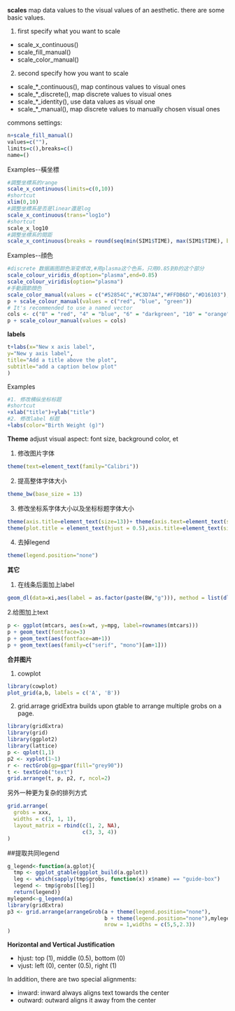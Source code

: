 
**scales**
map data values to the visual values of an aesthetic. there are some basic values. 
1. first specify what you want to scale
- scale_x_continuous()
- scale_fill_manual()
- scale_color_manual()
2. second specify how you want to scale
- scale_*_continuous(), map continous values to visual ones
- scale_*_discrete(), map discrete values to visual ones
- scale_*_identity(), use data values as visual one
- scale_*_manual(), map discrete values to manually chosen visual ones

commons settings:
```r 
n+scale_fill_manual()
values=c(""),
limits=c(),breaks=c()
name=()
```

Examples--橫坐標
```r
#調整坐標系的range
scale_x_continuous(limits=c(0,10))
#shortcut
xlim(0,10)
#調整坐標系是否是linear還是log
scale_x_continuous(trans="log1o")
#shortcut
scale_x_log10
#調整坐標系的間距
scale_x_continuous(breaks = round(seq(min(SIM1$TIME), max(SIM1$TIME), by = 24),1))
```

Examples--顔色
```r
#discrete 数据画图颜色渐变修改,#用plasma这个色系，只用0.85到0的这个部分
scale_colour_viridis_d(option="plasma",end=0.85)
scale_colour_viridis(option="plasma")
#手動調節顔色
scale_color_manual(values = c("#52854C","#C3D7A4","#FFDB6D","#D16103"),limits=c('(0,30]', '(30,50]' ,'(50,100]', '(100,Inf]'))
p + scale_colour_manual(values = c("red", "blue", "green"))
# It's recommended to use a named vector
cols <- c("8" = "red", "4" = "blue", "6" = "darkgreen", "10" = "orange")
p + scale_colour_manual(values = cols)
```

**labels** 
```r
t+labs(x="New x axis label", 
y="New y axis label", 
title="Add a title above the plot",
subtitle="add a caption below plot"
)
```

Examples
```r
#1. 修改横纵坐标标题
#shortcut
+xlab("title")+ylab("title")
#2. 修改label 标题
+labs(color="Birth Weight (g)")
```


**Theme** 
adjust visual aspect: font size, background color, et
 1. 修改图片字体
```r
theme(text=element_text(family="Calibri"))
```

2. 提高整体字体大小
```r
theme_bw(base_size = 13)
```

3. 修改坐标系字体大小以及坐标标题字体大小
```r
theme(axis.title=element_text(size=13))+ theme(axis.text=element_text(size=13))
theme(plot.title = element_text(hjust = 0.5),axis.title=element_text(size=13))
```

4. 去掉legend
```r
theme(legend.position="none")
```

**其它**
1. 在线条后面加上label
```r
geom_dl(data=xi,aes(label = as.factor(paste(BW,"g"))), method = list(dl.combine( "last.points")), cex = 0.8)
```

2.给图加上text
```r
p <- ggplot(mtcars, aes(x=wt, y=mpg, label=rownames(mtcars)))
p + geom_text(fontface=3)
p + geom_text(aes(fontface=am+1))
p + geom_text(aes(family=c("serif", "mono")[am+1]))
```

**合并图片**
1. cowplot
```r
library(cowplot)
plot_grid(a,b, labels = c('A', 'B'))
```

2. grid.arrage
gridExtra builds upon gtable to arrange multiple grobs on a page.
```r
library(gridExtra)
library(grid)
library(ggplot2)
library(lattice)
p <- qplot(1,1)
p2 <- xyplot(1~1)
r <- rectGrob(gp=gpar(fill="grey90"))
t <- textGrob("text")
grid.arrange(t, p, p2, r, ncol=2)
```
另外一种更为复杂的排列方式
```r
grid.arrange(
  grobs = xxx,
  widths = c(3, 1, 1),
  layout_matrix = rbind(c(1, 2, NA),
                        c(3, 3, 4))
)
```

##提取共同legend
```r
g_legend<-function(a.gplot){
  tmp <- ggplot_gtable(ggplot_build(a.gplot))
  leg <- which(sapply(tmp$grobs, function(x) x$name) == "guide-box")
  legend <- tmp$grobs[[leg]]
  return(legend)}
mylegend<-g_legend(a)
library(gridExtra)
p3 <- grid.arrange(arrangeGrob(a + theme(legend.position="none"),
                               b + theme(legend.position="none"),mylegend,
                               nrow = 1,widths = c(5,5,2.3))
)
```

**Horizontal and Vertical Justification**
- hjust: top (1), middle (0.5), bottom (0)
- vjust: left (0), center (0.5), right (1)

In addition, there are two special alignments:
- inward: inward always aligns text towards the center
- outward: outward aligns it away from the center
